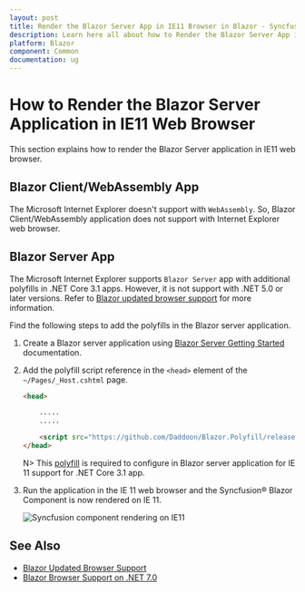 ```yaml
---
layout: post
title: Render the Blazor Server App in IE11 Browser in Blazor - Syncfusion
description: Learn here all about how to Render the Blazor Server App in IE11 Browser in Blazor component and more.
platform: Blazor
component: Common
documentation: ug
---
```


# How to Render the Blazor Server Application in IE11 Web Browser

This section explains how to render the Blazor Server application in IE11 web browser.

## Blazor Client/WebAssembly App

The Microsoft Internet Explorer doesn't support with `WebAssembly`. So, Blazor Client/WebAssembly application does not support with Internet Explorer web browser.

## Blazor Server App

The Microsoft Internet Explorer supports `Blazor Server` app with additional polyfills in .NET Core 3.1 apps. However, it is not support with .NET 5.0 or later versions. Refer to [Blazor updated browser support](https://learn.microsoft.com/en-us/aspnet/core/blazor/supported-platforms?view=aspnetcore-7.0) for more information.

Find the following steps to add the polyfills in the Blazor server application.

1. Create a Blazor server application using [Blazor Server Getting Started](https://blazor.syncfusion.com/documentation/getting-started/blazor-server-side-visual-studio) documentation.

2. Add the polyfill script reference in the `<head>` element of the `~/Pages/_Host.cshtml` page.

    ```html
    <head>

        .....
        .....

        <script src="https://github.com/Daddoon/Blazor.Polyfill/releases/download/3.0.8/blazor.polyfill.min.js"></script>
    </head>

    ```

    N> This [polyfill](https://github.com/Daddoon/Blazor.Polyfill/releases/tag/3.0.8) is required to configure in Blazor server application for IE 11 support for .NET Core 3.1 app.

3. Run the application in the IE 11 web browser and the Syncfusion&reg; Blazor Component is now rendered on IE 11.

    ![Syncfusion component rendering on IE11](images/rendering-component-on-ie11.png)

## See Also

* [Blazor Updated Browser Support](https://learn.microsoft.com/en-us/dotnet/core/compatibility/aspnet-core/5.0/blazor-browser-support-updated)
* [Blazor Browser Support on .NET 7.0](https://learn.microsoft.com/en-us/aspnet/core/blazor/supported-platforms?view=aspnetcore-7.0)
